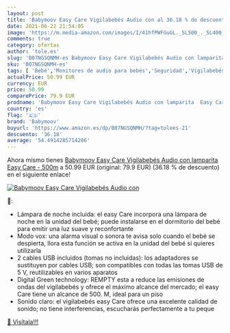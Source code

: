 ```yaml
---
layout: post
title: 'Babymoov Easy Care Vigilabebés Audio con al 36.18 % de descuento'
date: 2021-06-22 21:54:05
image: 'https://m.media-amazon.com/images/I/41hfPWFGuGL._SL500_._SL400_.jpg'
comments: true
category: ofertas
author: 'tole.es'
slug: 'B07NGSQNMH-es Babymoov Easy Care Vigilabebés Audio con lamparita Easy...'
sku: 'B07NGSQNMH-es'
tags: [ 'Bebé','Monitores de audio para bebés','Seguridad','Vigilabebés','babymoov','vigilabebés', ]
actualPrice: 50.99 EUR
currency: EUR
price: 50.99
comparePrice: 79.9 EUR
prodname: 'Babymoov Easy Care Vigilabebés Audio con lamparita  Easy Care - 500m'
country: 'es'
flag: '🇪🇸'
brand: 'Babymoov'
buyurl: 'https://www.amazon.es/dp/B07NGSQNMH/?tag=tolees-21'
descuento: '36.18'
average: '54.4914285714286'
---
```


Ahora mismo tienes [Babymoov Easy Care Vigilabebés Audio con lamparita  Easy Care - 500m](https://www.amazon.es/dp/B07NGSQNMH/?tag=tolees-21) a 50.99 EUR (original: 79.9 EUR) (36.18 %  de descuento) en el siguiente enlace!

[![Babymoov Easy Care Vigilabebés Audio con](https://m.media-amazon.com/images/I/41hfPWFGuGL._SL500_._SL400_.jpg)](https://www.amazon.es/dp/B07NGSQNMH/?tag=tolees-21)

🔎:

- Lámpara de noche incluida: el easy Care incorpora una lámpara de noche en la unidad del bebé; puede instalarse en el dormitorio del bebé para emitir una luz suave y reconfortante
- Modo vox: una alarma visual o sonora te avisa solo cuando el bebé se despierta, llora esta función se activa en la unidad del bebé si quieres utilizarla
- 2 cables USB incluidos (tomas no incluidas): los adaptadores se sustituyen por cables USB; son compatibles con todas las tomas USB de 5 V, reutilizables en varios aparatos
- Digital Green technology: REMPTY esta a reduce las emisiones de ondas del vigilabebés y ofrece el máximo alcance del mercado; el easy Care tiene un alcance de 500. M, ideal para un piso
- Sonido claro: el vigilabebés easy Care ofrece una excelente calidad de sonido; no tiene interferencias, escucharás perfectamente a tu peque

[🛒 Visítala!!!](https://www.amazon.es/dp/B07NGSQNMH/?tag=tolees-21)
